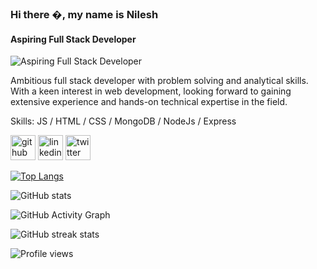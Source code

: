 ### Hi there �, my name is Nilesh
#### Aspiring Full Stack Developer
![Aspiring Full Stack Developer](https://miro.medium.com/max/1400/1*xsvJU5SrmyHlQ31-pzSbow.png)

Ambitious full stack developer with problem solving and analytical skills. With a keen interest in web development, looking forward to gaining extensive experience and hands-on technical expertise in the field. 


Skills: JS / HTML / CSS / MongoDB / NodeJs / Express


[<img src='https://cdn.jsdelivr.net/npm/simple-icons@3.0.1/icons/github.svg' alt='github' height='40'>](https://github.com/nkil123)  [<img src='https://cdn.jsdelivr.net/npm/simple-icons@3.0.1/icons/linkedin.svg' alt='linkedin' height='40'>](https://www.linkedin.com/in/https://www.linkedin.com/in/nilesh-kotle-bb795712b//)  [<img src='https://cdn.jsdelivr.net/npm/simple-icons@3.0.1/icons/twitter.svg' alt='twitter' height='40'>](https://twitter.com/https://twitter.com/Nilesh_D_K)  

[![Top Langs](https://github-readme-stats.vercel.app/api/top-langs/?username=nkil123)](https://github.com/anuraghazra/github-readme-stats)

![GitHub stats](https://github-readme-stats.vercel.app/api?username=nkil123&show_icons=true)  

![GitHub Activity Graph](https://activity-graph.herokuapp.com/graph?username=nkil123)  

![GitHub streak stats](https://github-readme-streak-stats.herokuapp.com/?user=nkil123)  

![Profile views](https://gpvc.arturio.dev/nkil123)  
